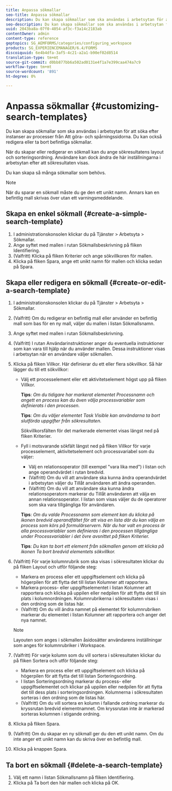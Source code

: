 ```yaml
---
title: Anpassa sökmallar
seo-title: Anpassa sökmallar
description: Du kan skapa sökmallar som ska användas i arbetsytan för att söka efter instanser av processer från Att göra- och spårningssidorna. Du kan också redigera eller ta bort befintliga sökmallar.
seo-description: Du kan skapa sökmallar som ska användas i arbetsytan för att söka efter instanser av processer från Att göra- och spårningssidorna. Du kan också redigera eller ta bort befintliga sökmallar.
uuid: 2043ba8a-07f0-4054-af3c-f3a14c2183ab
contentOwner: admin
content-type: reference
geptopics: SG_AEMFORMS/categories/configuring_workspace
products: SG_EXPERIENCEMANAGER/6.4/FORMS
discoiquuid: 6e4b4dfa-3af5-4c21-a2a1-b90ef02d8514
translation-type: tm+mt
source-git-commit: d0bb877bb6a502ad0131e4f1a7e399caa474a7c9
workflow-type: tm+mt
source-wordcount: '891'
ht-degree: 0%

---
```



# Anpassa sökmallar {#customizing-search-templates}

Du kan skapa sökmallar som ska användas i arbetsytan för att söka efter instanser av processer från Att göra- och spårningssidorna. Du kan också redigera eller ta bort befintliga sökmallar.

När du skapar eller redigerar en sökmall kan du ange sökresultatens layout och sorteringsordning. Användare kan dock ändra de här inställningarna i arbetsytan efter att sökresultaten visas.

Du kan skapa så många sökmallar som behövs.

>[!NOTE]
>
>När du sparar en sökmall måste du ge den ett unikt namn. Annars kan en befintlig mall skrivas över utan ett varningsmeddelande.

## Skapa en enkel sökmall {#create-a-simple-search-template}

1. I administrationskonsolen klickar du på Tjänster > Arbetsyta > Sökmallar.
1. Ange syftet med mallen i rutan Sökmallsbeskrivning på fliken Identifiering.
1. (Valfritt) Klicka på fliken Kriterier och ange sökvillkoren för mallen.
1. Klicka på fliken Spara, ange ett unikt namn för mallen och klicka sedan på Spara.

## Skapa eller redigera en sökmall {#create-or-edit-a-search-template}

1. I administrationskonsolen klickar du på Tjänster > Arbetsyta > Sökmallar.
1. (Valfritt) Om du redigerar en befintlig mall eller använder en befintlig mall som bas för en ny mall, väljer du mallen i listan Sökmallsnamn.
1. Ange syftet med mallen i rutan Sökmallsbeskrivning.
1. (Valfritt) I rutan Användarinstruktioner anger du eventuella instruktioner som kan vara till hjälp när du använder mallen. Dessa instruktioner visas i arbetsytan när en användare väljer sökmallen.
1. Klicka på fliken Villkor. Här definierar du ett eller flera sökvillkor. Så här lägger du till ett sökvillkor:

   * Välj ett processelement eller ett aktivitetselement högst upp på fliken Villkor.

      **Tips**: *Om du tidigare har markerat elementet Processnamn och angett en process kan du även välja processvariabler som definierats i den processen.*

      **Tips**: *Om du väljer elementet Task Visible kan användarna ta bort slutförda uppgifter från sökresultaten.*

      Sökvillkorsfälten för det markerade elementet visas längst ned på fliken Kriterier.

   * Fyll i motsvarande sökfält längst ned på fliken Villkor för varje processelement, aktivitetselement och processvariabel som du väljer:

      * Välj en relationsoperator (till exempel &quot;vara lika med&quot;) i listan och ange operandvärdet i rutan bredvid.
      * (Valfritt) Om du vill att användare ska kunna ändra operandvärdet i arbetsytan väljer du Tillåt användaren att ändra operanden.
      * (Valfritt) Om du vill att användare ska kunna ändra relationsoperatorn markerar du Tillåt användaren att välja en annan relationsoperator. I listan som visas väljer du de operatorer som ska vara tillgängliga för användaren.

      **Tips**: *Om du valde Processnamn som element kan du klicka på ikonen bredvid operandfältet för att visa en lista där du kan välja en process som körs på formulärservern. När du har valt en process är alla processvariabler som definieras i den processen tillgängliga under Processvariabler i det övre avsnittet på fliken Kriterier.*

      **Tips**: *Du kan ta bort ett element från sökmallen genom att klicka på ikonen Ta bort bredvid elementets sökvillkor.*


1. (Valfritt) För varje kolumnrubrik som ska visas i sökresultaten klickar du på fliken Layout och utför följande steg:

   * Markera en process eller ett uppgiftselement och klicka på högerpilen för att flytta det till listan Kolumner att rapportera.
   * Markera process- eller uppgiftselementet i listan Kolumner att rapportera och klicka på uppilen eller nedpilen för att flytta det till sin plats i kolumnordningen. Kolumnrubrikerna i sökresultaten visas i den ordning som de listas här.
   * (Valfritt) Om du vill ändra namnet på elementet för kolumnrubriken markerar du elementet i listan Kolumner att rapportera och anger det nya namnet.

   >[!NOTE]
   >
   >Layouten som anges i sökmallen åsidosätter användarens inställningar som anges för kolumnrubriker i Workspace.

1. (Valfritt) För varje kolumn som du vill sortera i sökresultaten klickar du på fliken Sortera och utför följande steg:

   * Markera en process eller ett uppgiftselement och klicka på högerpilen för att flytta det till listan Sorteringsordning.
   * I listan Sorteringsordning markerar du process- eller uppgiftselementet och klickar på uppilen eller nedpilen för att flytta det till dess plats i sorteringsordningen. Kolumnerna i sökresultaten sorteras i den ordning som de listas här.
   * (Valfritt) Om du vill sortera en kolumn i fallande ordning markerar du kryssrutan bredvid elementnamnet. Om kryssrutan inte är markerad sorteras kolumnen i stigande ordning.

1. Klicka på fliken Spara.
1. (Valfritt) Om du skapar en ny sökmall ger du den ett unikt namn. Om du inte anger ett unikt namn kan du skriva över en befintlig mall.
1. Klicka på knappen Spara.

## Ta bort en sökmall {#delete-a-search-template}

1. Välj ett namn i listan Sökmallsnamn på fliken Identifiering.
1. Klicka på Ta bort den här mallen och klicka på OK.

